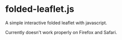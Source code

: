 # folded-leaflet.js

A simple interactive folded leaflet with javascript.

Currently doesn't work properly on Firefox and Safari.
